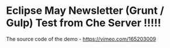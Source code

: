 # Eclipse May Newsletter (Grunt / Gulp) Test from Che Server !!!!!

The source code of the demo  - https://vimeo.com/165203009